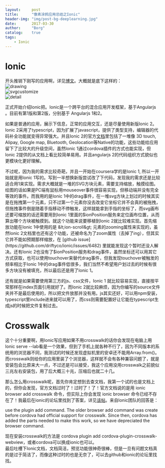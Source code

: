```yaml
---
layout: 	post
title:		"像素涂鸦应用总结之Ionic"
header-img:	"img/post-bg-deeplearning.jpg"
date:		2017-03-30
author: 	"Borg"
catalog:	true
tags:
    - Ionic
---
```

# Ionic

开头推销下刚写的应用啊，详见[博文](https://bigborg.github.io/2017/03/29/ionic-pixelDrawing/)。大概就是底下这样的：  
![drawing](http://49.234.222.112:8080/static/blog/img/2079268412.jpg)  
![svgcustomize](http://49.234.222.112:8080/static/blog/img/947958209.jpg)  
![detail](http://49.234.222.112:8080/static/blog/img/1443131507.jpg)  

正式开始介绍Ionic把。Ionic是一个跨平台的混合应用开发框架，基于Angularjs 。目前有第1版和第2版，分别基于 Angularjs 1和2。

如果是普通的应用，展示下信息，正常的应用交互，还是尽量使用新版Ionic 2。Ionic 2采用了typescript，因为扩展了javascript，提供了类型支持，编辑器的代码补全功能就变得异常强大。并且Ionic 2的官方[文档](http://ionicframework.com/docs/v2/native/)里包括了一堆像 3D touch, Alipay, Google map, Bluetooth, Geolocation等Native的功能，这些功能给应用留下了比较大的升级空间，虽然Ionic 1通过cordova插件的方式也能实现，但Ionic 2提供的从文档上看比较简单易用。并且angularjs 2的代码组织方式貌似也更模块化更好理解。  

不过呢，因为我的需求比较奇葩，并且一开始在coursera学的是Ionic 1, 所以一开始就是用Ionic 1写的。写到一半想换新版尝试改了下代码，发现我的需求还是比较适合用1来实现。需求大概就是一堆的SVG方块元素，需要支持缩放，触摸绘图。绘图的话如果是PC端有鼠标用mouseover事件很容易实现，但移动端并没有完全等效的事件。而我用的是Ionic 1中的drag事件，在一堆svg方块上划过的时候其实是在拖拽第一个元素，只不过第一个元素你没去改变它坐标它并不会真的被拖拽，但拖拽事件倒是随着手指移动不停触发，这样就能拿到手指的坐标了，而svg画布还要可缩放的话还需要用到Ionic 1里面的$ionPosition服务来定位画布位置，从而算出哪个方块被触摸到。就这个功能来说要移植到Ionic 2就比较难实现。首先缩放功能在Ionic 1中使用的是 &lt;ion-scroll&gt; 元素的zooming属性来实现的，虽然Ionic 2文档里也还有这个功能，还被命名为了zoom属性（去掉了ing），但其实它并不能如预期那样缩放，在 [github issue](https://github.com/driftyco/ionic/issues/6482) 里就能发现这个暂时还没人解决。还有Ionic 2也没有了$ionPosition服务和drag事件，虽然坐标还可以用其它方式获取，也可以使用touchover来替代drag事件，但我发现touchover被触发的频率相比于Ionic 1中的drag事件低很多，我们当然不希望用户划过去的时候有很多方块没有被填充，所以最后还是用了Ionic 1。  

还有就是如果需要使用第三方的js、css文件，Ionic 1 就比较容易实现，直接按平常那样在index页面引用就好了。而Ionic 2就比较麻烦，因为你编写的source文件夹并不是最后使用的，所以把文件放那并没有用。js其实还好，可以用npm安装，typescript里include进来就可以用了，而css则需要配置好让它能在typescript生成js的时候把文件复制过去。  

# Crosswalk

这个十分重要啊，用Ionic写应用如果不用crosswalk的话你会发现在电脑上用 Ionic serve --lab看是一个效果，但到了手机上就各种不行了，因为不同版本的系统用的浏览器不同，我测试的时候还发现虚拟机里的安卓还不能用Array.from()。而crosswalk则给你的应用里装了个浏览器，这样就不会有各种兼容问题了，就是安装包会比原来大一点，不过还是可以接受，我这个应用没用crosswalk之前貌似三兆左右安装包，用了后大概三十兆，压缩后也就二十几。

那么怎么用crosswalk呢，首先你肯定想到去查文档，我第一个试的也是文档上的，但你会发现，官方文档过时了！过时了！了！官方文档说的是用 ionic browser add crosswalk 命令，但实际上你会发现 ionic browser 命令已经不存在了！我最后在ionic的论坛里找到了答案，详见[该帖](https://forum.ionicframework.com/t/how-to-use-crosswalk-only-for-android/51065/2)。来自Ionic团队的回答是：  

use the plugin add command. The older browser add command was create before cordova had official support for crosswalk. Since then, cordova has added the parts needed to make this work, so we have depreciated the browser command.

现在安装crosswalk的方法是 cordova plugin add cordova-plugin-crosswalk-webview，或者cordova可以换成ionic也可以。  
最后吐槽下Ionic文档，文档简洁，预览功能很神奇很棒，但是一旦有问题文档真的是过于简洁了，而像这种过时的也是无奈了，可以去github和ionic的论坛里找找。  
